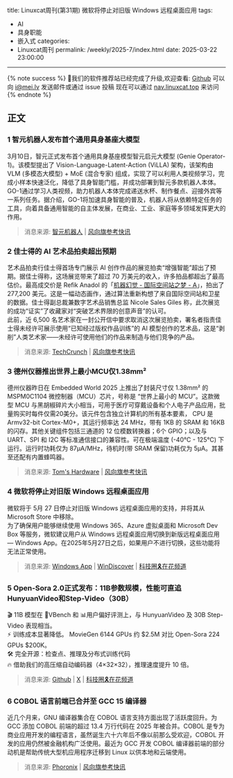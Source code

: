title: Linuxcat周刊(第31期) 微软将停止对旧版 Windows 远程桌面应用
tags:
- AI
- 具身职能
- 嵌入式
categories:
- Linuxcat周刊
permalink: /weekly/2025-7/index.html
date: 2025-03-22 23:00:00
---
{% note success %}
👏我们的软件推荐站已经完成了升级,欢迎查看: [Github](https://github.com/ssdomei232/nav-next)
可以向 [i@mei.lv](mailto:i@mei.lv) 发送邮件或通过 issue 投稿
现在可以通过 [nav.linuxcat.top](https://nav.linuxcat.top/) 来访问
{% endnote %}

## 正文

### 1 智元机器人发布首个通用具身基座大模型

3月10日，智元正式发布首个通用具身基座模型智元启元大模型 (Genie Operator-1)。该模型提出了 Vision-Language-Latent-Action (ViLLA) 架构，该架构由 VLM (多模态大模型) + MoE (混合专家) 组成，实现了可以利用人类视频学习，完成小样本快速泛化，降低了具身智能门槛，并成功部署到智元多款机器人本体。GO-1通过学习人类视频，助力机器人本体完成递送水杯、制作餐点、迎接外宾等一系列任务。据介绍，GO-1将加速具身智能的普及，机器人将从依赖特定任务的工具，向着具备通用智能的自主体发展，在商业、工业、家庭等多领域发挥更大的作用。
> 消息来源: [智元机器人](https://mp.weixin.qq.com/s/vG_VQcDYPojg-1DZ9DXoGQ) | [风向旗参考快讯](https://t.me/xhqcankao/17932)

### 2 佳士得的 AI 艺术品拍卖超出预期

艺术品拍卖行佳士得首场专门展示 AI 创作作品的展览拍卖“增强智能”超出了预期。据佳士得称，这场展览带来了超过 70 万美元的收入，许多拍品都超出了最高估价。最高成交价是 Refik Anadol 的「[机器幻觉 - 国际空间站之梦 - A](https://onlineonly.christies.com/s/augmented-intelligence/refik-anadol-b-1985-6/249742)」，拍出了 277,200 美元。这是一幅动态画作，通过算法重新构想了来自国际空间站和卫星的数据。佳士得副总裁兼数字艺术品销售总监 Nicole Sales Giles 称，此次展览的成功“证实”了收藏家对“突破艺术界限的创意声音”的认可。  
此前，近 6,500 名艺术家在一封公开信中要求取消这次展览拍卖，署名者指责佳士得未经许可展示使用“已知经过版权作品训练”的 AI 模型创作的艺术品，这是“剥削”人类艺术家——未经许可使用他们的作品来制造与他们竞争的产品。
> 消息来源: [TechCrunch](https://techcrunch.com/2025/03/06/christies-ai-art-auction-reportedly-exceeds-expectations/) | [风向旗参考快讯](https://t.me/xhqcankao/17922)

### 3 德州仪器推出世界上最小MCU仅1.38mm²

德州仪器昨日在 Embedded World 2025 上推出了封装尺寸仅 1.38mm² 的 MSPM0C1104 微控制器（MCU）芯片，号称是 “世界上最小的 MCU”。这款微型 MCU 与黑胡椒碎片大小相当，可用于医疗可穿戴设备和个人电子产品应用，批量购买时每件仅需20美分。该元件包含独立计算机的所有基本要素， CPU 是 Armv32-bit Cortex-M0+，其运行频率达 24 MHz，带有 1KB 的 SRAM 和 16KB 的闪存。其他关键组件包括三通道的 12 位模数转换器；6个 GPIO；以及与 UART、SPI 和 I2C 等标准通信接口的兼容性。可在极端温度 (-40°C - 125°C) 下运行。运行时功耗仅为 87μA/MHz，待机时(带 SRAM 保留)功耗仅为 5μA。其甚至还配有内置蜂鸣器。  
> 消息来源: [Tom's Hardware](https://www.tomshardware.com/tech-industry/the-worlds-smallest-microcontroller-measures-just-1-38-mm2-and-costs-20-cents) | [风向旗参考快讯](https://t.me/xhqcankao/18023)

### 4 微软将停止对旧版 Windows 远程桌面应用

微软将于 5月 27 日停止对旧版 Windows 远程桌面应用的支持，并将其从 Microsoft Store 中移除。  
为了确保用户能够继续使用 Windows 365、Azure 虚拟桌面和 Microsoft Dev Box 等服务，微软建议用户从 Windows 远程桌面应用切换到新版远程桌面应用 — Windows App。在2025年5月27日之后，如果用户不进行切换，这些功能将无法正常使用。  
> 消息来源: [Windows App](https://learn.microsoft.com/zh-cn/windows-app/overview) | [WinDiscover](https://windiscover.com/posts/microsoft-will-discontinue-remote-desktop-app-and-ask-users-to-use-windows-app.html) | [科技圈🎗在花频道](https://t.me/zaihuanews/31410)

### 5 Open-Sora 2.0正式发布：11B参数规模，性能可直追HunyuanVideo和Step-Video（30B）

🎬 11B 模型在 📐VBench 和 📊用户偏好评测上，与 HunyuanVideo 及 30B Step-Video 表现相当。  
⚡️ 训练成本显著降低。 MovieGen 6144 GPUs 约 $2.5M 对比 Open-Sora 224 GPUs $200K。  
🛠 完全开源：检查点、推理及分布式训练代码  
🔥 借助我们的高压缩自动编码器（4×32×32），推理速度提升 10 倍。
> 消息来源: [Github](https://github.com/hpcaitech/Open-Sora) | [X](https://x.com/YangYou1991/status/1899973689460044010) | [科技圈🎗在花频道](https://t.me/zaihuanews/31472)

### 6 COBOL 语言前端已合并至 GCC 15 编译器

近几个月来，GNU 编译器集合在 COBOL 语言支持方面出现了活跃度回升。为 GCC 添加 COBOL 前端的超过 13.4 万行代码在 2025 年被合并。COBOL 是专为商业应用开发的编程语言，虽然诞生六十六年后不像以前那么受欢迎，COBOL 开发的应用仍然被金融机构广泛使用。最近为 GCC 开发 COBOL 编译器前端的部分动机是帮助传统大型机应用程序迁移到 Linux 以供本地和云端使用。
> 消息来源: [Phoronix](https://www.phoronix.com/news/GCC-15-Merges-COBOL) | [风向旗参考快讯](https://t.me/xhqcankao/17991)
